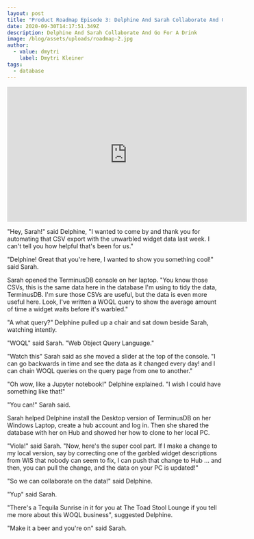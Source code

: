 ```yaml
---
layout: post
title: "Product Roadmap Episode 3: Delphine And Sarah Collaborate And Go For A Drink"
date: 2020-09-30T14:17:51.349Z
description: Delphine And Sarah Collaborate And Go For A Drink
image: /blog/assets/uploads/roadmap-2.jpg
author:
  - value: dmytri
    label: Dmytri Kleiner
tags:
  - database
---
```

<iframe width="560" height="315" src="https://www.youtube.com/embed/qgj5FI_lQBI" frameborder="0" allow="accelerometer; autoplay; clipboard-write; encrypted-media; gyroscope; picture-in-picture" allowfullscreen></iframe>

"Hey, Sarah!" said Delphine, "I wanted to come by and thank you for automating that CSV export with the unwarbled widget data last week. I can't tell you how helpful that's been for us."

"Delphine! Great that you're here, I wanted to show you something cool!" said Sarah.

Sarah opened the TerminusDB console on her laptop. "You know those CSVs, this is the same data here in the database I'm using to tidy the data, TerminusDB. I'm sure those CSVs are useful, but the data is even more useful here. Look, I've written a WOQL query to show the average amount of time a widget waits before it's warbled."

"A what query?" Delphine pulled up a chair and sat down beside Sarah, watching intently.

"WOQL" said Sarah. "Web Object Query Language."

"Watch this" Sarah said as she moved a slider at the top of the console. "I can go backwards in time and see the data as it changed every day! and I can chain WOQL queries on the query page from one to another."

"Oh wow, like a Jupyter notebook!" Delphine explained. "I wish I could have something like that!"

"You can!" Sarah said.

Sarah helped Delphine install the Desktop version of TerminusDB on her Windows Laptop, create a hub account and log in. Then she shared the database with her on Hub and showed her how to clone to her local PC.

"Viola!" said Sarah. "Now, here's the super cool part. If I make a change to my local version, say by correcting one of the garbled widget descriptions from WIS that nobody can seem to fix, I can push that change to Hub ... and then, you can pull the change, and the data on your PC is updated!"

"So we can collaborate on the data!" said Delphine.

"Yup" said Sarah.

"There's a Tequila Sunrise in it for you at The Toad Stool Lounge if you tell me more about this WOQL business", suggested Delphine.

"Make it a beer and you're on" said Sarah.

